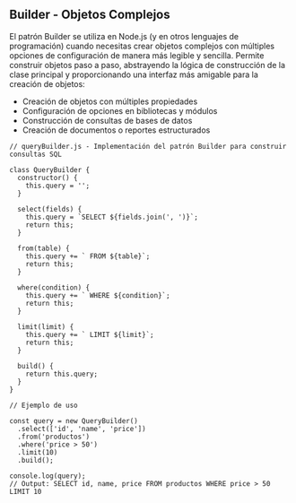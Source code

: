 ## Builder - Objetos Complejos

El patrón Builder se utiliza en Node.js (y en otros lenguajes de programación) cuando necesitas crear objetos complejos con múltiples opciones de configuración de manera más legible y sencilla. Permite construir objetos paso a paso, abstrayendo la lógica de construcción de la clase principal y proporcionando una interfaz más amigable para la creación de objetos:

- Creación de objetos con múltiples propiedades
- Configuración de opciones en bibliotecas y módulos
- Construcción de consultas de bases de datos
- Creación de documentos o reportes estructurados

```
// queryBuilder.js - Implementación del patrón Builder para construir consultas SQL

class QueryBuilder {
  constructor() {
    this.query = '';
  }

  select(fields) {
    this.query = `SELECT ${fields.join(', ')}`;
    return this;
  }

  from(table) {
    this.query += ` FROM ${table}`;
    return this;
  }

  where(condition) {
    this.query += ` WHERE ${condition}`;
    return this;
  }

  limit(limit) {
    this.query += ` LIMIT ${limit}`;
    return this;
  }

  build() {
    return this.query;
  }
}

// Ejemplo de uso

const query = new QueryBuilder()
  .select(['id', 'name', 'price'])
  .from('productos')
  .where('price > 50')
  .limit(10)
  .build();

console.log(query);
// Output: SELECT id, name, price FROM productos WHERE price > 50 LIMIT 10

```


